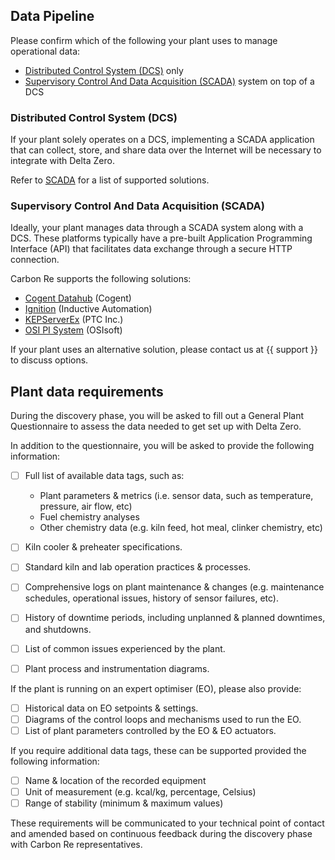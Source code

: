 ## Data Pipeline

Please confirm which of the following your plant uses to manage operational data: 

* [Distributed Control System (DCS)](#distributed-control-system-(DCS)) only
* [Supervisory Control And Data Acquisition (SCADA)](#Supervisory-Control-And-Data-Acquisition-(SCADA)) system on top of a DCS

### Distributed Control System (DCS)

If your plant solely operates on a DCS, implementing a SCADA application that can collect, store, and share data over the Internet will be necessary to integrate with Delta Zero.

Refer to [SCADA](https://docs.google.com/document/d/1QJO5gixlL42dbc0yzW5z_vm_f1FVinaeIDwZi-1RnLA/edit#heading=h.g1gc7da9g9pc) for a list of supported solutions.

### Supervisory Control And Data Acquisition (SCADA)

Ideally, your plant manages data through a SCADA system along with a DCS. These platforms typically have a pre-built Application Programming Interface (API) that facilitates data exchange through a secure HTTP connection.

Carbon Re supports the following solutions: 

* [Cogent Datahub](https://cogentdatahub.com/products/cogent-datahub/) (Cogent)
* [Ignition](https://inductiveautomation.com/scada-software/) (Inductive Automation)
* [KEPServerEx](https://www.ptc.com/en/products/kepware/kepserverex) (PTC Inc.)
* [OSI PI System](https://www.osisoft.com/pi-system) (OSIsoft)

If your plant uses an alternative solution, please contact us at {{ support }} to discuss options.


## Plant data requirements

During the discovery phase, you will be asked to fill out a General Plant Questionnaire to assess the data needed to get set up with Delta Zero.

In addition to the questionnaire, you will be asked to provide the following information: 

- [ ] Full list of available data tags, such as: 
    * Plant parameters & metrics (i.e. sensor data, such as temperature, pressure, air flow, etc)
    * Fuel chemistry analyses
    * Other chemistry data (e.g. kiln feed, hot meal, clinker chemistry, etc)

- [ ] Kiln cooler & preheater specifications.
- [ ] Standard kiln and lab operation practices & processes.
- [ ] Comprehensive logs on plant maintenance & changes (e.g. maintenance schedules, operational issues, history of sensor failures, etc).
- [ ] History of downtime periods, including unplanned & planned downtimes, and shutdowns.
- [ ] List of common issues experienced by the plant.
- [ ] Plant process and instrumentation diagrams.

If the plant is running on an expert optimiser (EO), please also provide:

- [ ] Historical data on EO setpoints & settings.
- [ ] Diagrams of the control loops and mechanisms used to run the EO.
- [ ] List of plant parameters controlled by the EO & EO actuators.

If you require additional data tags, these can be supported provided the following information: 

- [ ] Name & location of the recorded equipment
- [ ] Unit of measurement (e.g. kcal/kg, percentage, Celsius)
- [ ] Range of stability (minimum & maximum values)

These requirements will be communicated to your technical point of contact and amended based on continuous feedback during the discovery phase with Carbon Re representatives. 
